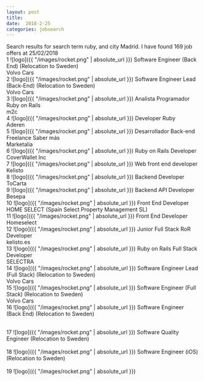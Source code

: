 ```yaml
---
layout: post
title:  
date:  2018-2-25 
categories: jobsearch 
---
```

 Search results for search term ruby, and city Madrid. I have found  169 job offers at 25/02/2018
<br>
1
![logo]({{ "/images/rocket.png" | absolute_url }})
Software Engineer (Back End) (Relocation to Sweden)
<br>
Volvo Cars
<br>
2
![logo]({{ "/images/rocket.png" | absolute_url }})
Software Engineer Lead (Back-End) (Relocation to Sweden)
<br>
Volvo Cars
<br>
3
![logo]({{ "/images/rocket.png" | absolute_url }})
Analista Programador Ruby on Rails
<br>
m2c
<br>
4
![logo]({{ "/images/rocket.png" | absolute_url }})
Developer Ruby
<br>
Aderen
<br>
5
![logo]({{ "/images/rocket.png" | absolute_url }})
Desarrollador Back-end Freelance Saber más
<br>
Marketalia
<br>
6
![logo]({{ "/images/rocket.png" | absolute_url }})
Ruby on Rails Developer
<br>
CoverWallet Inc
<br>
7
![logo]({{ "/images/rocket.png" | absolute_url }})
Web front end developer
<br>
Kelisto
<br>
8
![logo]({{ "/images/rocket.png" | absolute_url }})
Backend Developer
<br>
ToCarta
<br>
9
![logo]({{ "/images/rocket.png" | absolute_url }})
Backend API Developer
<br>
Besepa
<br>
10
![logo]({{ "/images/rocket.png" | absolute_url }})
Front End Developer
<br>
HOME SELECT (Spain Select Property Management SL)
<br>
11
![logo]({{ "/images/rocket.png" | absolute_url }})
Front End Developer
<br>
Homeselect
<br>
12
![logo]({{ "/images/rocket.png" | absolute_url }})
Junior Full Stack RoR Developer
<br>
kelisto.es
<br>
13
![logo]({{ "/images/rocket.png" | absolute_url }})
Ruby on Rails Full Stack Developer
<br>
SELECTRA
<br>
14
![logo]({{ "/images/rocket.png" | absolute_url }})
Software Engineer Lead (Full Stack) (Relocation to Sweden)
<br>
Volvo Cars
<br>
15
![logo]({{ "/images/rocket.png" | absolute_url }})
Software Engineer (Full Stack) (Relocation to Sweden)
<br>
Volvo Cars
<br>
16
![logo]({{ "/images/rocket.png" | absolute_url }})
Software Engineer (Back End) (Relocation to Sweden)
<br>

<br>
17
![logo]({{ "/images/rocket.png" | absolute_url }})
Software Quality Engineer (Relocation to Sweden)
<br>

<br>
18
![logo]({{ "/images/rocket.png" | absolute_url }})
Software Engineer (iOS) (Relocation to Sweden)
<br>

<br>
19
![logo]({{ "/images/rocket.png" | absolute_url }})

<br>

